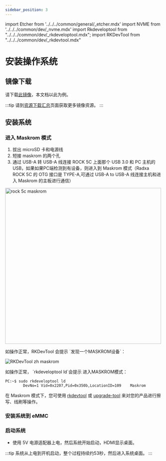 ```yaml
---
sidebar_position: 3
---
```


import Etcher from '../../../common/general/\_etcher.mdx'
import NVME from '../../../common/dev/\_nvme.mdx'
import Rkdeveloptool from "../../../common/dev/\_rkdeveloptool.mdx";
import RKDevTool from "../../../common/dev/\_rkdevtool.mdx"

# 安装操作系统

## 镜像下载

请下载[此镜像](https://github.com/radxa-build/rock-5c/releases/download/test-build-2/rock-5c_debian_bullseye-test_kde_t2.img.xz)，本文档以此为例。

:::tip
请到[资源下载汇总](../getting-started/download)页面获取更多镜像资源。
:::

## 安装系统

<Tabs queryString="install-os">
    <TabItem value="MicroSD">
        <Etcher model="rock5c" product="Radxa ROCK 5C" power_supply="12V DC" sd_slot="/img/rock5c/rock-5c-sd-slot.webp" />
    </TabItem>
    <TabItem value="eMMC">
        <h3>进入 Maskrom 模式</h3>
        <ol>
            <li>拔出 microSD 卡和电源线</li>
            <li>短接 maskrom 的两个孔</li>
            <li>通过 USB-A 转 USB-A 线连接 ROCK 5C 上面那个 USB 3.0 和 PC 主机的 USB，如果如果PC端检测到有设备，则进入到 Maskrom 模式（Radxa ROCK 5C 的 OTG 接口是 TYPE-A,可通过 USB-A to USB-A 线连接主机和进入 Maskrom 的主板进行通信）</li>
        </ol>
        <img src="/img/rock5c/rock-5c-maskrom.webp" alt="rock 5c maskrom" width="500" />
        <Tabs queryString="maskrom">
        <TabItem value="Windows">
            <p>如操作正常，RKDevTool 会提示 `发现一个MASKROM设备`：</p>
            <img src="/img/configuration/rkdevtool-zh-maskrom.webp" alt="RKDevTool zh maskrom" />
        </TabItem>
        <TabItem value="Linux">
            <p>如操作正常， `rkdeveloptool ld`会提示 进入MASKROM模式：</p>
            <pre><code>PC:~$ sudo rkdeveloptool ld
        DevNo=1	Vid=0x2207,Pid=0x350b,LocationID=109	Maskrom</code></pre>
        </TabItem>
        </Tabs>
        <p>在 Maskrom 模式下，您可使用 <a href="rkdevtool">rkdevtool</a> 或 <a href="upgrade-tool">upgrade-tool</a> 来对您的产品进行擦写、线刷等操作。</p>
        <h3>安装系统到 eMMC</h3>
        <Tabs queryString="install-os-emmc-using-maskrom">
        <TabItem value="Windows">
            <RKDevTool series="rock5" />
        </TabItem>
        <TabItem value="Linux">
            <Rkdeveloptool series="rock5"/>
        </TabItem>
        </Tabs>
        <h3>启动系统</h3>
        <ul>
            <li>使用 5V 电源适配器上电，然后系统开始启动，HDMI显示桌面。</li>
        </ul>
    </TabItem>
    <TabItem value="NVME">
        <NVME model="rock-5c" release_num="t2" install_os_path="../getting-started/install-os" rsetup_path="../os-config/rsetup" />
    </TabItem>
</Tabs>

:::tip
系统从上电到开机启动，整个过程持续约53秒，然后进入系统桌面。
:::
